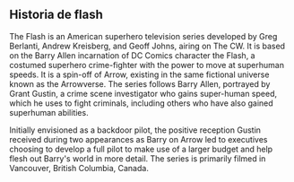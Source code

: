 ## Historia de flash


The Flash is an American superhero television series developed by Greg Berlanti, Andrew Kreisberg, and Geoff Johns, airing on The CW. It is based on the Barry Allen incarnation of DC Comics character the Flash, a costumed superhero crime-fighter with the power to move at superhuman speeds. It is a spin-off of Arrow, existing in the same fictional universe known as the Arrowverse. The series follows Barry Allen, portrayed by Grant Gustin, a crime scene investigator who gains super-human speed, which he uses to fight criminals, including others who have also gained superhuman abilities.

Initially envisioned as a backdoor pilot, the positive reception Gustin received during two appearances as Barry on Arrow led to executives choosing to develop a full pilot to make use of a larger budget and help flesh out Barry's world in more detail. The series is primarily filmed in Vancouver, British Columbia, Canada.
